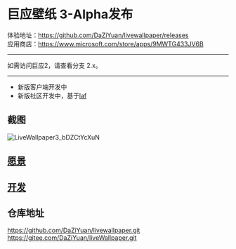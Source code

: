 # 巨应壁纸 3-Alpha发布 

体验地址：https://github.com/DaZiYuan/livewallpaper/releases  
应用商店：https://www.microsoft.com/store/apps/9MWTG433JV6B

---

如需访问巨应2，请查看分支 2.x。

---

- 新版客户端开发中
- 新版社区开发中，基于[laf](https://laf.run/signup?code=y0pRFfG)  

## 截图  

![LiveWallpaper3_bDZCtYcXuN](https://github.com/DaZiYuan/livewallpaper/assets/80653/85829a3b-9002-4d73-9474-5d22e3effbee) 

## [愿景](./docs/0.愿景.md)

## [开发](./docs/1.开发.md)

## 仓库地址

<https://github.com/DaZiYuan/livewallpaper.git>  
<https://gitee.com/DaZiYuan/liveWallpaper.git>  

